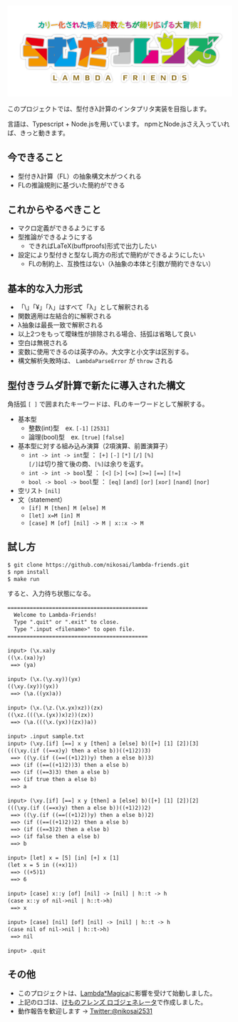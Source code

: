 ![らむだフレンズ](docs/logo.png "らむだフレンズ")

このプロジェクトでは、型付きλ計算のインタプリタ実装を目指します。

言語は、Typescript + Node.jsを用いています。
npmとNode.jsさえ入っていれば、きっと動きます。

## 今できること
* 型付きλ計算（FL）の抽象構文木がつくれる
* FLの推論規則に基づいた簡約ができる

## これからやるべきこと
* マクロ定義ができるようにする
* 型推論ができるようにする
  + できればLaTeX(buffproofs)形式で出力したい
* 設定により型付きと型なし両方の形式で簡約ができるようにしたい
  + FLの制約上、互換性はない（λ抽象の本体と引数が簡約できない）

## 基本的な入力形式
* 「\」「¥」「λ」はすべて「λ」として解釈される
* 関数適用は左結合的に解釈される
* λ抽象は最長一致で解釈される
* 以上2つをもって曖昧性が排除される場合、括弧は省略して良い
* 空白は無視される
* 変数に使用できるのは英字のみ。大文字と小文字は区別する。
* 構文解析失敗時は、 `LambdaParseError` が `throw` される

## 型付きラムダ計算で新たに導入された構文
角括弧 `[ ]` で囲まれたキーワードは、FLのキーワードとして解釈する。
* 基本型
  + 整数(int)型　ex. `[-1]` `[2531]`
  + 論理(bool)型　ex. `[true]` `[false]`
* 基本型に対する組み込み演算（2項演算、前置演算子）
  + `int -> int -> int`型 ： `[+]` `[-]` `[*]` `[/]` `[%]`  
    `[/]`は切り捨て後の商、`[%]`は余りを返す。
  + `int -> int -> bool`型 ： `[<]` `[>]` `[<=]` `[>=]` `[==]` `[!=]`
  + `bool -> bool -> bool`型 ： `[eq]` `[and]` `[or]` `[xor]` `[nand]` `[nor]`
* 空リスト `[nil]`
* 文（statement）
  + `[if] M [then] M [else] M`
  + `[let] x=M [in] M`
  + `[case] M [of] [nil] -> M | x::x -> M`

## 試し方
```
$ git clone https://github.com/nikosai/lambda-friends.git
$ npm install
$ make run
```

すると、入力待ち状態になる。

```
============================================
  Welcome to Lambda-Friends!
  Type ".quit" or ".exit" to close.
  Type ".input <filename>" to open file.
============================================

input> (\x.xa)y
((\x.(xa))y)
 ==> (ya)

input> (\x.(\y.xy))(yx)
((\xy.(xy))(yx))
 ==> (\a.((yx)a))

input> (\x.(\z.(\x.yx)xz))(zx)
((\xz.(((\x.(yx))x)z))(zx))
 ==> (\a.(((\x.(yx))(zx))a))

input> .input sample.txt
input> (\xy.[if] [==] x y [then] a [else] b)([+] [1] [2])[3]
(((\xy.(if ((==x)y) then a else b))((+1)2))3)
 ==> ((\y.(if ((==((+1)2))y) then a else b))3)
 ==> (if ((==((+1)2))3) then a else b)
 ==> (if ((==3)3) then a else b)
 ==> (if true then a else b)
 ==> a

input> (\xy.[if] [==] x y [then] a [else] b)([+] [1] [2])[2]
(((\xy.(if ((==x)y) then a else b))((+1)2))2)
 ==> ((\y.(if ((==((+1)2))y) then a else b))2)
 ==> (if ((==((+1)2))2) then a else b)
 ==> (if ((==3)2) then a else b)
 ==> (if false then a else b)
 ==> b

input> [let] x = [5] [in] [+] x [1]
(let x = 5 in ((+x)1))
 ==> ((+5)1)
 ==> 6

input> [case] x::y [of] [nil] -> [nil] | h::t -> h
(case x::y of nil->nil | h::t->h)
 ==> x

input> [case] [nil] [of] [nil] -> [nil] | h::t -> h
(case nil of nil->nil | h::t->h)
 ==> nil

input> .quit
```

## その他
* このプロジェクトは、[Lambda*Magica](https://github.com/YuukiARIA/LambdaMagica)に影響を受けて始動しました。
* 上記のロゴは、[けものフレンズ ロゴジェネレータ](https://aratama.github.io/kemonogen/)で作成しました。
* 動作報告を歓迎します → [Twitter:@nikosai2531](https://twitter.com/nikosai2531)